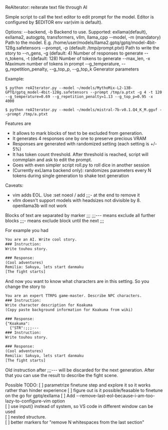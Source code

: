 ReAIterator: reiterate text file through AI

Simple script to call the text editor to edit prompt for the model.
Editor is configured by $EDITOR env var(vim is default). 

Options:
--backend, -b
    Backend to use. Supported: exllama(default), exllama2, autogptq, transformers, vllm, llama_cpp
--model, -m (mandatory)
    Path to the model. E.g. /home/user/models/llama2.gptq/gptq/model-4bit-128g.safetensors
--prompt, -p (default: /tmp/prompt.ptxt)
    Path to write the story to
--n_gens, -g (default: 4)
    Number of responses to generate
--n_tokens, -t (default: 128)
    Number of tokens to generate
--max_len, -x
    Maximum number of tokens in prompt
--g_temperature, --g_repetition_penalty, --g_top_p, --g_top_k
    Generator parameters

Example:

```console 
$ python reAIterator.py --model ~/models/MythoMix-L2-13B-GPTQ/gptq_model-4bit-128g.safetensors --prompt /tmp/a.ptxt -g 4 -t 120 --g_temperature=0.69 --g_repetition_penalty=1.13 --g_top_p=0.95 -x 4000

$ python reAIterator.py --model ~/models/mistral-7b-v0.1.Q4_K_M.gguf --prompt /tmp/a.ptxt
```

Features are
* It allows to mark blocks of text to be excluded from generation.
* It generates 4 responses one by one to preserve precious VRAM
* Responses are generated with randomized setting (each setting is +/- 5%)
* It has token count threshold. After threshold is reached, script will commplain and
ask to edit the prompt.
* Goes with even simpler script roll.py to roll dice in another session
* (Currently exLlama backend only): randomizes parameters every N tokens during single generation to shake text generation

Caveats:
* vim adds EOL. Use :set noeol / add ;;;- at the end to remove it
* vllm doesn't support models with headsizes not divisible by 8. openllama3b will not work

Blocks of text are separated by marker ;;;
;;;--- means exclude all further blocks
;;;- means exclude block until the next ;;;

For example you had

```txt
You are an AI. Write cool story.
### Instruction:
Write touhou story.

### Response:
(Cool adventures)
Remilia: Sakuya, lets start danmaku
[The fight starts]
```

And now you want to know what characters are in this setting.
So you change the story to 
```txt
You are an expert TTRPG game-master. Describe NPC characters.
### Instruction:
Write character description for Koakuma
(Copy paste background information for Koakuma from wiki)

### Response:
{"Koakuma":
  {"STR":;;;---
### Instruction:
Write touhou story.

### Response:
(Cool adventures)
Remilia: Sakuya, lets start danmaku
[The fight starts]
```

Old instruction after ;;;--- will be discarded for the next generation.
After that you can use the result to describe the fight scene.

Possible TODO:
[ ] parametrize finetune step and explore it so it works rather than hinder experience
[ ] figure out is it possible/feasable to finetune on the go for gptq/exllama
[ ] Add --remove-last-eol-because-i-am-too-lazy-to-configure-vim option    
[ ] use input() instead of system, so VS code in different window can be used    
[ ] nested structure.    
[ ] better markers for "remove N whitespaces from the last section"    
